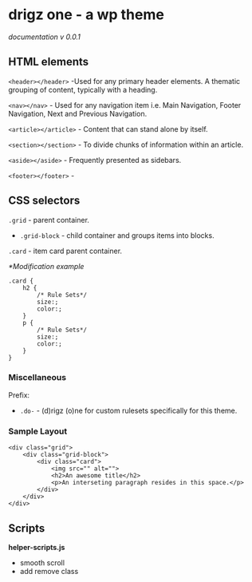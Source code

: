 drigz one - a wp theme
======================
_documentation v 0.0.1_

HTML elements
-------------

`<header></header>` -Used for any primary header elements. A thematic grouping of content, typically with a heading.

`<nav></nav>` - Used for any navigation item i.e. Main Navigation, Footer Navigation, Next and Previous Navigation.

`<article></article>` - Content that can stand alone by itself.

`<section></section>` - To divide chunks of information within an article.

`<aside></aside>` - Frequently presented as sidebars.

`<footer></footer>` -

CSS selectors
-------------

`.grid` - parent container.

- `.grid-block` - child container and groups items into blocks.

`.card` - item card parent container.

_*Modification example_

    .card {
        h2 {
            /* Rule Sets*/
            size:;
            color:;
        }
        p {
            /* Rule Sets*/
            size:;
            color:;
        }
    }

### Miscellaneous
Prefix:
- `.do-` - (d)rigz (o)ne for custom rulesets specifically for this theme.

### Sample Layout

    <div class="grid">
        <div class="grid-block">
            <div class="card">
                <img src="" alt="">
                <h2>An awesome title</h2>
                <p>An interseting paragraph resides in this space.</p>
            </div>
        </div>
    </div>

Scripts
------

**helper-scripts.js**
- smooth scroll
- add remove class
